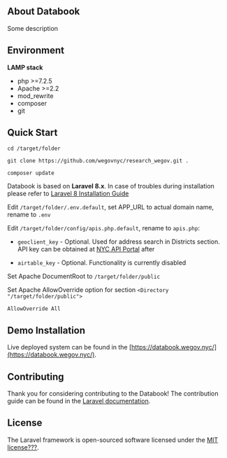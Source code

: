 ## About Databook

Some description


## Environment

**LAMP stack**
*	php >=7.2.5
*	Apache >=2.2
*	mod_rewrite
*	composer
*	git


## Quick Start

	cd /target/folder

	git clone https://github.com/wegovnyc/research_wegov.git .

	composer update



Databook is based on **Laravel 8.x**. In case of troubles during installation please refer to [Laravel 8 Installation Guide](https://laravel.com/docs/8.x/installation#installation-via-composer) 




Edit ``/target/folder/.env.default``, set APP_URL to actual domain name, rename to ``.env``


Edit ``/target/folder/config/apis.php.default``, rename to ``apis.php``:

- ``geoclient_key`` - Optional. Used for address search in Districts section. API key can be obtained at [NYC API Portal](https://api-portal.nyc.gov/developer) after

- ``airtable_key`` - Optional. Functionality is currently disabled



Set Apache DocumentRoot to ``/target/folder/public``



Set Apache AllowOverride option for section ``<Directory "/target/folder/public">``

``AllowOverride All``



## Demo Installation

Live deployed system can be found in the [https://databook.wegov.nyc/](https://databook.wegov.nyc/).


## Contributing

Thank you for considering contributing to the Databook! The contribution guide can be found in the [Laravel documentation](https://laravel.com/docs/contributions).


## License

The Laravel framework is open-sourced software licensed under the [MIT license???](https://opensource.org/licenses/MIT).

